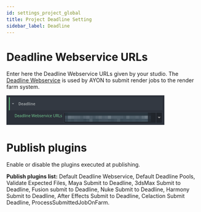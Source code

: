 ```yaml
---
id: settings_project_global
title: Project Deadline Setting
sidebar_label: Deadline
---
```


# Deadline Webservice URLs
Enter here the Deadline Webservice URLs given by your studio. The [Deadline Webservice](https://docs.thinkboxsoftware.com/products/deadline/10.1/1_User%20Manual/manual/web-service.html) is used by AYON to submit render jobs to the render farm system.

![Deadline Webservice URLs](assets/settings_project_deadline.png)

# Publish plugins

Enable or disable the plugins executed at publishing.

**Publish plugins list:** Default Deadline Webservice, Default Deadline Pools, Validate Expected Files, Maya Submit to Deadline, 3dsMax Submit to Deadline, Fusion submit to Deadline, Nuke Submit to Deadline, Harmony Submit to Deadline, After Effects Submit to Deadline, Celaction Submit Deadline, ProcessSubmittedJobOnFarm.

